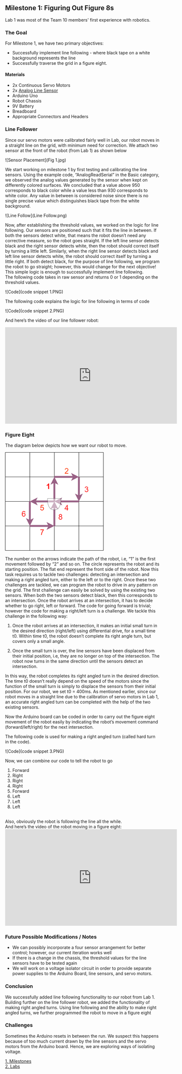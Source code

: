 ## Milestone 1: Figuring Out Figure 8s
Lab 1 was most of the Team 10 members' first experience with robotics.
### The Goal

For Milestone 1, we have two primary objectives:
- Successfully implement line following - where black tape on a white background represents the line
- Successfully traverse the grid in a figure eight.

#### Materials

- 2x Continuous Servo Motors
- 2x [Analog Line Sensor](https://www.sparkfun.com/products/9453)
- Arduino Uno
- Robot Chassis
- 9V Battery
- Breadboard
- Appropriate Connectors and Headers


### Line Follower
Since our servo motors were calibrated fairly well in Lab, our robot moves in a straight line on the grid, with minimum need for correction.
We attach two sensor at the front of the robot (from Lab 1) as shown below<br>


![Sensor Placement](Fig 1.jpg)

We start working on milestone 1 by first testing and calibrating the line sensors. Using the example code, “AnalogReadSerial” in the Basic category, we observed the analog values generated by the sensor when kept on differently colored surfaces. We concluded that a value above 950 corresponds to black color while a value less than 930 corresponds to white color. Any value in between is considered noise since there is no single precise value which distinguishes black tape from the white background.


![Line Follow](Line Follow.png)

Now, after establishing the threshold values, we worked on the logic for line following. Our sensors are positioned such that it fits the line in between. If both the sensors detect white, that means the robot doesn’t need any corrective measure, so the robot goes straight. If the left line sensor detects black and the right sensor detects white, then the robot should correct itself by turning a little left. Similarly, when the right line sensor detects black and left line sensor detects white, the robot should correct itself by turning a little right. If both detect black, for the purpose of line following, we program the robot to go straight; however, this would change for the next objective!<br>
This simple logic is enough to successfully implement line following.<br>
The following code takes in raw sensor and returns 0 or 1 depending on the threshold values.<br>

![Code](code snippet 1.PNG)

The following code explains the logic for line following in terms of code <br>

![Code](code snippet 2.PNG)

And here’s the video of our line follower robot:<br>

<iframe width="560" height="315" src="https://youtu.be/UeX_rniHqjw" frameborder="0" allowfullscreen></iframe>


### Figure Eight

The diagram below depicts how we want our robot to move.<br>

![Nice 8 buddy](figure8.png)<br>

The number on the arrows indicate the path of the robot, i.e, “1” is the first movement followed by “2” and so on. The circle represents the robot and its starting position. The flat end represent the front side of the robot.
Now this task requires us to tackle two challenges: detecting an intersection and making a right angled turn, either to the left or to the right. Once these two challenges are tackled, we can program the robot to drive in any pattern on the grid.
The first challenge can easily be solved by using the existing two sensors. When both the two sensors detect black, then this corresponds to an intersection. Once the robot arrives at an intersection, it has to decide whether to go right, left or forward. The code for going forward is trivial; however the code for making a right/left turn is a challenge. We tackle this challenge in the following way:<br>

1. Once the robot arrives at an intersection, it makes an initial small turn in the desired direction (right/left) using differential drive, for a small time t0. Within time t0, the robot doesn’t complete its right angle turn, but covers only a small angle.

2. Once the small turn is over, the line sensors have been displaced from their initial position, i.e, they are no longer on top of the intersection. The robot now turns in the same direction until the sensors detect an intersection.

In this way, the robot completes its right angled turn in the desired direction. The time t0 doesn’t really depend on the speed of the motors since the function of the small turn is simply to displace the sensors from their initial position. For our robot, we set t0 = 400ms. As mentioned earlier, since our robot moves in a straight line due to the calibration of servo motors in Lab 1, an accurate right angled turn can be completed with the help of the two existing sensors. <br>

Now the Arduino board can be coded in order to carry out the figure eight movement of the robot easily by indicating the robot’s movement command (forward/left/right) for the next intersection.<br>

The following code is used for making a right angled turn (called hard turn in the code).<br>

![Code](code snippet 3.PNG)

Now, we can combine our code to tell the robot to go
1. Forward
2. Right
3. Right
4. Right
5. Forward
6. Left
7. Left
8. Left
<br>
Also, obviously the robot is following the line all the while.<br>
And here’s the video of the robot moving in a figure eight: <br>

<iframe width="560" height="315" src="https://youtu.be/MaJhGQ_WBlU" frameborder="0" allowfullscreen></iframe>


### Future Possible Modifications / Notes
- We can possibly incorporate a four sensor arrangement for better control; however, our current iteration works well
- If there is a change in the chassis, the threshold values for the line sensors have to be tested again
- We will work on a voltage isolator circuit in order to provide separate power supplies to the Arduino Board, line sensors, and servo motors.<br>


### Conclusion
We successfully added line following functionality to our robot from Lab 1. Building further on the line follower robot, we added the functionality of making right angled turns. Using line following and the ability to make right angled turns, we further programmed the robot to move in a figure eight<br>

### Challenges
Sometimes the Arduino resets in between the run. We suspect this happens because of too much current drawn by the line sensors and the servo motors from the Arduino board. Hence, we are exploring ways of isolating voltage. <br>

 
[1. Milestones](documents/) <br>
[2. Labs](labs/labsessions.md) <br>
